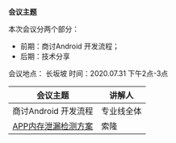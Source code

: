 **会议主题**

本次会议分两个部分：

- 前期：商讨Android 开发流程；
- 后期：技术分享



会议地点： 长坂坡  时间：2020.07.31 下午2点-3点

| 会议主题                                                     | 讲解人 |
| ------------------------------------------------------------ | ------ |
| 商讨Android 开发流程 | 专业线全体  |
| [APP内存泄漏检测方案](http://192.168.11.214:8087/android-team/androidteamtogether/blob/master/技术分享会议/APP内存泄漏检测方案.md) | 索隆 |

